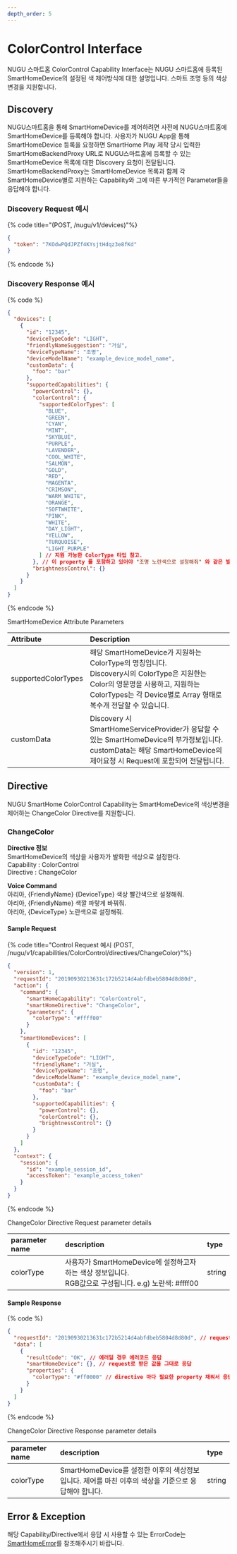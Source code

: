```yaml
---
depth_order: 5
---
```


# ColorControl Interface

NUGU 스마트홈 ColorControl Capability Interface는 NUGU 스마트홈에 등록된 SmartHomeDevice의 설정된 색 제어방식에 대한 설명입니다. 스마트 조명 등의 색상 변경을 지원합니다.

## Discovery

NUGU스마트홈을 통해 SmartHomeDevice를 제어하려면 사전에 NUGU스마트홈에 SmartHomeDevice를 등록해야 합니다. 사용자가 NUGU App을 통해 SmartHomeDevice 등록을 요청하면 SmartHome Play 제작 당시 입력한 SmartHomeBackendProxy URL로 NUGU스마트홈에 등록할 수 있는 SmartHomeDevice 목록에 대한 Discovery 요청이 전달됩니다. SmartHomeBackendProxy는 SmartHomeDevice 목록과 함께 각 SmartHomeDevice별로 지원하는 Capability와 그에 따른 부가적인 Parameter들을 응답해야 합니다.

### Discovery Request 예시

{% code title="(POST, /nugu/v1/devices)"%}
```json
{
  "token": "7KOdwPQdJPZf4KYsjtHdqz3e8fKd"
}
```
{% endcode %}

### Discovery Response 예시

{% code %}
```json
{
  "devices": [
    {
      "id": "12345",
      "deviceTypeCode": "LIGHT",
      "friendlyNameSuggestion": "거실",
      "deviceTypeName": "조명",
      "deviceModelName": "example_device_model_name",
      "customData": {
        "foo": "bar"
      },
      "supportedCapabilities": {
        "powerControl": {},
        "colorControl": {
          "supportedColorTypes": [
            "BLUE",
            "GREEN",
            "CYAN",
            "MINT",
            "SKYBLUE",
            "PURPLE",
            "LAVENDER",
            "COOL_WHITE",
            "SALMON",
            "GOLD",
            "RED",
            "MAGENTA",
            "CRIMSON",
            "WARM_WHITE",
            "ORANGE",
            "SOFTWHITE",
            "PINK",
            "WHITE",
            "DAY_LIGHT",
            "YELLOW",
            "TURQUOISE",
            "LIGHT_PURPLE"
          ] // 지원 가능한 ColorType 타입 참고.
        }, // 이 property 를 포함하고 있어야 "조명 노란색으로 설정해줘" 와 같은 발화를 지원할 수 있습니다.
        "brightnessControl": {}
      }
    }
  ]
}
```
{% endcode %}

SmartHomeDevice Attribute Parameters

| Attribute           | Description                                                                                                                                        |
|:--------------------|:---------------------------------------------------------------------------------------------------------------------------------------------------|
| supportedColorTypes | 해당 SmartHomeDevice가 지원하는 ColorType의 명칭입니다.<br/>Discovery시의 ColorType은 지원한는 Color의 영문명을 사용하고, 지원하는 ColorTypes는 각 Device별로 Array 형태로 복수개 전달할 수 있습니다. |
| customData          | Discovery 시 SmartHomeServiceProvider가 응답할 수 있는 SmartHomeDevice의 부가정보입니다.<br/>customData는 해당 SmartHomeDevice의 제어요청 시 Request에 포함되어 전달됩니다.           |

## Directive

NUGU SmartHome ColorControl Capability는 SmartHomeDevice의 색상변경을 제어하는 ChangeColor Directive를 지원합니다.

### ChangeColor

**Directive 정보**  
SmartHomeDevice의 색상을 사용자가 발화한 색상으로 설정한다.  
Capability : ColorControl  
Directive : ChangeColor

**Voice Command**  
아리아, {FriendlyName} {DeviceType} 색상 빨간색으로 설정해줘.  
아리아, {FriendlyName} 색깔 파랗게 바꿔줘.  
아리아, {DeviceType} 노란색으로 설정해줘.

#### Sample Request

{% code title="Control Request 예시 (POST, /nugu/v1/capabilities/ColorControl/directives/ChangeColor)"%}
```json
{
  "version": 1,
  "requestId": "20190930213631c172b5214d4abfdbeb5804d8d80d",
  "action": {
    "command": {
      "smartHomeCapability": "ColorControl",
      "smartHomeDirective": "ChangeColor",
      "parameters": {
        "colorType": "#ffff00"
      }
    },
    "smartHomeDevices": [
      {
        "id": "12345",
        "deviceTypeCode": "LIGHT",
        "friendlyName": "거실",
        "deviceTypeName": "조명",
        "deviceModelName": "example_device_model_name",
        "customData": {
          "foo": "bar"
        },
        "supportedCapabilities": {
          "powerControl": {},
          "colorControl": {},
          "brightnessControl": {}
        }
      }
    ]
  },
  "context": {
    "session": {
      "id": "example_session_id",
      "accessToken": "example_access_token"
    }
  }
}
```
{% endcode %}

ChangeColor Directive Request parameter details

| parameter name | description                                                                  | type   |
|:---------------|:-----------------------------------------------------------------------------|:-------|
| colorType      | 사용자가 SmartHomeDevice에 설정하고자 하는 색상 정보입니다.<br/>RGB값으로 구성됩니다. e.g) 노란색: #ffff00 | string |

#### Sample Response

{% code %}
```json
{
  "requestId": "20190930213631c172b5214d4abfdbeb5804d8d80d", // request로 받은 값을 그대로 응답
  "data": [
    {
      "resultCode": "OK", // 에러일 경우 에러코드 응답
      "smartHomeDevice": {}, // request로 받은 값을 그대로 응답
      "properties": {
        "colorType": "#ff0000" // directive 마다 필요한 property 채워서 응답.
      }
    }
  ]
}
```
{% endcode %}

ChangeColor Directive Response parameter details

| parameter name | description                                                     | type   |
|:---------------|:----------------------------------------------------------------|:-------|
| colorType      | SmartHomeDevice를 설정한 이후의 색상정보입니다. 제어를 마친 이후의 색상을 기준으로 응답해야 합니다. | string |

## Error & Exception

해당 Capability/Directive에서 응답 시 사용할 수 있는 ErrorCode는 [SmartHomeError](../smarthomeerror)를 참조해주시기 바랍니다.

